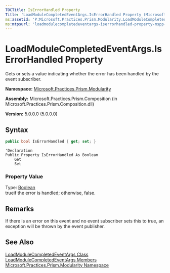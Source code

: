 ```yaml
---
TOCTitle: IsErrorHandled Property
Title: 'LoadModuleCompletedEventArgs.IsErrorHandled Property (Microsoft.Practices.Prism.Modularity)'
ms:assetid: 'P:Microsoft.Practices.Prism.Modularity.LoadModuleCompletedEventArgs.IsErrorHandled'
ms:mtpsurl: 'loadmodulecompletedeventargs-iserrorhandled-property-mspp-modularity.md'
---
```



# LoadModuleCompletedEventArgs.IsErrorHandled Property

Gets or sets a value indicating whether the error has been handled by the event subscriber.

**Namespace:** [Microsoft.Practices.Prism.Modularity](/patterns-practices/reference/mspp-regions-namespace)

**Assembly:** Microsoft.Practices.Prism.Composition (in Microsoft.Practices.Prism.Composition.dll)

**Version:** 5.0.0.0 (5.0.0.0)

## Syntax

```C#
public bool IsErrorHandled { get; set; }
```
```VB
'Declaration
Public Property IsErrorHandled As Boolean
	Get
	Set
```

### Property Value

Type: [Boolean](http://msdn.microsoft.com/en-us/library/a28wyd50)  
trueif the error is handled; otherwise, false.

## Remarks

 If there is an error on this event and no event subscriber sets this to true, an exception will be thrown by the event publisher.

## See Also

[LoadModuleCompletedEventArgs Class](/patterns-practices/reference/loadmodulecompletedeventargs-class-mspp-mefextensions-modularity)<br/>
[LoadModuleCompletedEventArgs Members](/patterns-practices/reference/loadmodulecompletedeventargs-members-mspp-mefextensions-modularity)<br/>
[Microsoft.Practices.Prism.Modularity Namespace](/patterns-practices/reference/mspp-regions-namespace)<br/>